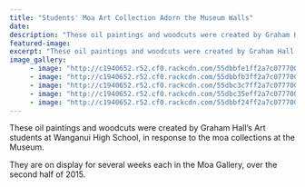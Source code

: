 ```yaml
---
title: "Students' Moa Art Collection Adorn the Museum Walls"
date: 
description: "These oil paintings and woodcuts were created by Graham Hall’s Art students at Wanganui High School, in response to the moa collections at the Museum."
featured-image: 
excerpt: "These oil paintings and woodcuts were created by Graham Hall’s Art students at Wanganui High School, in response to the moa collections at the Museum."
image_gallery:
     - image: "http://c1940652.r52.cf0.rackcdn.com/55dbbfe1ff2a7c07770002ea/Museum-Moa.David-Mariner.14.8.15.jpg"
     - image: "http://c1940652.r52.cf0.rackcdn.com/55dbbfb3ff2a7c07770002e8/Museum-Moa.Elisa-Scholz.14.8.15.jpg"
     - image: "http://c1940652.r52.cf0.rackcdn.com/55dbc3c7ff2a7c07770002f2/Museum-Moa.Tibet-Ranginui.14.8.15.jpg"
     - image: "http://c1940652.r52.cf0.rackcdn.com/55dbc35eff2a7c07770002f0/Museum-Moa.Jess-Watkins.14.8.15.jpg"
     - image: "http://c1940652.r52.cf0.rackcdn.com/55dbbf24ff2a7c07770002e2/Museum-Moa.Niamh-OConnell.14.8.15.jpg"
---
```


<p><span>These oil paintings and woodcuts were created by Graham Hall&rsquo;s Art students at Wanganui High School, in response to the moa collections at the Museum. </span></p>
<p><span>They are on display for several weeks each in the Moa Gallery, over the second half of 2015.</span></p>

